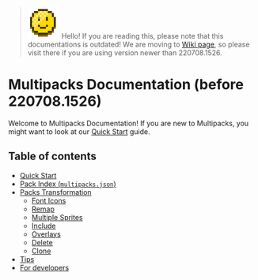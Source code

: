 > ![](images/outdated_bro.png) Hello! If you are reading this, please note that this documentations is outdated! We are moving to [Wiki page](https://github.com/MangoPlex/Multipacks/wiki), so please visit there if you are using version newer than 220708.1526.

# Multipacks Documentation (before 220708.1526)
Welcome to Multipacks Documentation! If you are new to Multipacks, you might want to look at our [Quick Start](quickstart.md) guide.

## Table of contents
- [Quick Start](quickstart.md)
- [Pack Index (``multipacks.json``)](packindex.md)
- [Packs Transformation](transforms/index.md)
  - [Font Icons](transforms/font-icons.md)
  - [Remap](transforms/remap.md)
  - [Multiple Sprites](transforms/multisprites.md)
  - [Include](transforms/include.md)
  - [Overlays](transforms/overlays.md)
  - [Delete](transforms/delete.md)
  - [Clone](transforms/clone.md)
- [Tips](tips.md)
- [For developers](dev/index.md)
